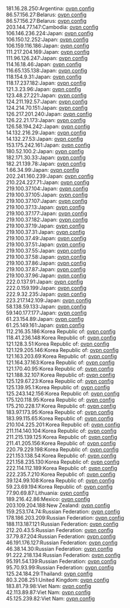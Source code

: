 181.16.28.250:Argentina: [ovpn config](vpn/181_16_28_250.ovpn)  
86.57.156.27:Belarus: [ovpn config](vpn/86_57_156_27.ovpn)  
86.57.156.27:Belarus: [ovpn config](vpn/86_57_156_27.ovpn)  
203.144.77.147:Cambodia: [ovpn config](vpn/203_144_77_147.ovpn)  
106.146.236.224:Japan: [ovpn config](vpn/106_146_236_224.ovpn)  
106.150.12.252:Japan: [ovpn config](vpn/106_150_12_252.ovpn)  
106.159.116.186:Japan: [ovpn config](vpn/106_159_116_186.ovpn)  
111.217.204.169:Japan: [ovpn config](vpn/111_217_204_169.ovpn)  
111.96.126.247:Japan: [ovpn config](vpn/111_96_126_247.ovpn)  
114.16.18.46:Japan: [ovpn config](vpn/114_16_18_46.ovpn)  
116.65.135.138:Japan: [ovpn config](vpn/116_65_135_138.ovpn)  
118.154.9.31:Japan: [ovpn config](vpn/118_154_9_31.ovpn)  
118.17.237.182:Japan: [ovpn config](vpn/118_17_237_182.ovpn)  
121.3.23.96:Japan: [ovpn config](vpn/121_3_23_96.ovpn)  
123.48.27.221:Japan: [ovpn config](vpn/123_48_27_221.ovpn)  
124.211.192.57:Japan: [ovpn config](vpn/124_211_192_57.ovpn)  
124.214.70.151:Japan: [ovpn config](vpn/124_214_70_151.ovpn)  
126.217.201.240:Japan: [ovpn config](vpn/126_217_201_240.ovpn)  
126.22.21.173:Japan: [ovpn config](vpn/126_22_21_173.ovpn)  
126.58.194.242:Japan: [ovpn config](vpn/126_58_194_242.ovpn)  
14.132.216.29:Japan: [ovpn config](vpn/14_132_216_29.ovpn)  
14.132.27.53:Japan: [ovpn config](vpn/14_132_27_53.ovpn)  
153.175.242.161:Japan: [ovpn config](vpn/153_175_242_161.ovpn)  
180.52.100.2:Japan: [ovpn config](vpn/180_52_100_2.ovpn)  
182.171.30.33:Japan: [ovpn config](vpn/182_171_30_33.ovpn)  
182.21.139.78:Japan: [ovpn config](vpn/182_21_139_78.ovpn)  
1.66.34.99:Japan: [ovpn config](vpn/1_66_34_99.ovpn)  
202.241.160.239:Japan: [ovpn config](vpn/202_241_160_239.ovpn)  
210.224.227.71:Japan: [ovpn config](vpn/210_224_227_71.ovpn)  
219.100.37.104:Japan: [ovpn config](vpn/219_100_37_104.ovpn)  
219.100.37.105:Japan: [ovpn config](vpn/219_100_37_105.ovpn)  
219.100.37.107:Japan: [ovpn config](vpn/219_100_37_107.ovpn)  
219.100.37.13:Japan: [ovpn config](vpn/219_100_37_13.ovpn)  
219.100.37.177:Japan: [ovpn config](vpn/219_100_37_177.ovpn)  
219.100.37.182:Japan: [ovpn config](vpn/219_100_37_182.ovpn)  
219.100.37.19:Japan: [ovpn config](vpn/219_100_37_19.ovpn)  
219.100.37.31:Japan: [ovpn config](vpn/219_100_37_31.ovpn)  
219.100.37.49:Japan: [ovpn config](vpn/219_100_37_49.ovpn)  
219.100.37.51:Japan: [ovpn config](vpn/219_100_37_51.ovpn)  
219.100.37.55:Japan: [ovpn config](vpn/219_100_37_55.ovpn)  
219.100.37.58:Japan: [ovpn config](vpn/219_100_37_58.ovpn)  
219.100.37.86:Japan: [ovpn config](vpn/219_100_37_86.ovpn)  
219.100.37.87:Japan: [ovpn config](vpn/219_100_37_87.ovpn)  
219.100.37.96:Japan: [ovpn config](vpn/219_100_37_96.ovpn)  
222.0.137.91:Japan: [ovpn config](vpn/222_0_137_91.ovpn)  
222.0.159.199:Japan: [ovpn config](vpn/222_0_159_199.ovpn)  
222.9.32.235:Japan: [ovpn config](vpn/222_9_32_235.ovpn)  
223.217.142.109:Japan: [ovpn config](vpn/223_217_142_109.ovpn)  
58.138.59.133:Japan: [ovpn config](vpn/58_138_59_133.ovpn)  
59.140.177.177:Japan: [ovpn config](vpn/59_140_177_177.ovpn)  
61.23.154.89:Japan: [ovpn config](vpn/61_23_154_89.ovpn)  
61.25.149.161:Japan: [ovpn config](vpn/61_25_149_161.ovpn)  
112.216.35.186:Korea Republic of: [ovpn config](vpn/112_216_35_186.ovpn)  
118.41.236.148:Korea Republic of: [ovpn config](vpn/118_41_236_148.ovpn)  
121.128.3.51:Korea Republic of: [ovpn config](vpn/121_128_3_51.ovpn)  
121.129.205.146:Korea Republic of: [ovpn config](vpn/121_129_205_146.ovpn)  
121.163.203.69:Korea Republic of: [ovpn config](vpn/121_163_203_69.ovpn)  
121.164.37.163:Korea Republic of: [ovpn config](vpn/121_164_37_163.ovpn)  
121.170.40.95:Korea Republic of: [ovpn config](vpn/121_170_40_95.ovpn)  
121.188.32.107:Korea Republic of: [ovpn config](vpn/121_188_32_107.ovpn)  
125.129.67.23:Korea Republic of: [ovpn config](vpn/125_129_67_23.ovpn)  
125.139.95.1:Korea Republic of: [ovpn config](vpn/125_139_95_1.ovpn)  
125.243.142.156:Korea Republic of: [ovpn config](vpn/125_243_142_156.ovpn)  
175.120.118.95:Korea Republic of: [ovpn config](vpn/175_120_118_95.ovpn)  
175.210.228.17:Korea Republic of: [ovpn config](vpn/175_210_228_17.ovpn)  
183.97.173.95:Korea Republic of: [ovpn config](vpn/183_97_173_95.ovpn)  
183.99.115.65:Korea Republic of: [ovpn config](vpn/183_99_115_65.ovpn)  
210.104.225.201:Korea Republic of: [ovpn config](vpn/210_104_225_201.ovpn)  
211.114.140.104:Korea Republic of: [ovpn config](vpn/211_114_140_104.ovpn)  
211.215.139.125:Korea Republic of: [ovpn config](vpn/211_215_139_125.ovpn)  
211.41.205.156:Korea Republic of: [ovpn config](vpn/211_41_205_156.ovpn)  
220.79.229.198:Korea Republic of: [ovpn config](vpn/220_79_229_198.ovpn)  
221.153.138.54:Korea Republic of: [ovpn config](vpn/221_153_138_54.ovpn)  
221.158.235.130:Korea Republic of: [ovpn config](vpn/221_158_235_130.ovpn)  
222.114.112.189:Korea Republic of: [ovpn config](vpn/222_114_112_189.ovpn)  
222.235.7.210:Korea Republic of: [ovpn config](vpn/222_235_7_210.ovpn)  
39.124.99.108:Korea Republic of: [ovpn config](vpn/39_124_99_108.ovpn)  
59.23.69.194:Korea Republic of: [ovpn config](vpn/59_23_69_194.ovpn)  
77.90.69.87:Lithuania: [ovpn config](vpn/77_90_69_87.ovpn)  
189.216.42.86:Mexico: [ovpn config](vpn/189_216_42_86.ovpn)  
203.109.204.188:New Zealand: [ovpn config](vpn/203_109_204_188.ovpn)  
159.253.174.74:Russian Federation: [ovpn config](vpn/159_253_174_74.ovpn)  
178.186.203.209:Russian Federation: [ovpn config](vpn/178_186_203_209.ovpn)  
188.113.187.121:Russian Federation: [ovpn config](vpn/188_113_187_121.ovpn)  
212.20.43.5:Russian Federation: [ovpn config](vpn/212_20_43_5.ovpn)  
37.79.87.204:Russian Federation: [ovpn config](vpn/37_79_87_204.ovpn)  
46.191.176.127:Russian Federation: [ovpn config](vpn/46_191_176_127.ovpn)  
46.38.14.30:Russian Federation: [ovpn config](vpn/46_38_14_30.ovpn)  
91.222.218.134:Russian Federation: [ovpn config](vpn/91_222_218_134.ovpn)  
95.191.54.139:Russian Federation: [ovpn config](vpn/95_191_54_139.ovpn)  
95.70.93.99:Russian Federation: [ovpn config](vpn/95_70_93_99.ovpn)  
125.24.184.29:Thailand: [ovpn config](vpn/125_24_184_29.ovpn)  
80.3.208.251:United Kingdom: [ovpn config](vpn/80_3_208_251.ovpn)  
183.81.79.98:Viet Nam: [ovpn config](vpn/183_81_79_98.ovpn)  
42.113.89.87:Viet Nam: [ovpn config](vpn/42_113_89_87.ovpn)  
45.125.239.82:Viet Nam: [ovpn config](vpn/45_125_239_82.ovpn)  
